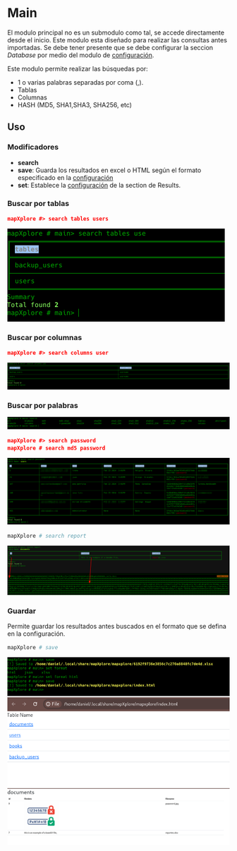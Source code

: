 # Main

El modulo principal no es un submodulo como tal, se accede directamente desde el inicio.
Este modulo esta diseñado para realizar las consultas antes importadas. Se debe tener presente que se debe configurar la seccion *Database* por medio del modulo de [configuración](configuration.md).

Este modulo permite realizar las búsquedas por:
* 1 o varias palabras separadas por coma (,).
* Tablas
* Columnas
* HASH (MD5, SHA1,SHA3, SHA256, etc)

## Uso
### Modificadores
* **search**
* **save**: Guarda los resultados en excel o HTML según el formato especificado en la  [configuración](configuration.md)
* **set**: Establece la [configuración](configuration.md) de la section de Results.

### Buscar por tablas
```json
mapXplore #> search tables users
```
<img src="../screenshot/search_tables.png" >

### Buscar por columnas
```json
mapXplore #> search columns user
```
<img src="../screenshot/search_columns.png" >

### Buscar por palabras
<img src="../screenshot/search_options.png" >

```json
mapXplore #> search password
mapXplore # search md5 password
```
<img src="../screenshot/search_word.png" >

```bash
mapXplore # search report
```

<img src="../screenshot/base64_report.png">

### Guardar

Permite guardar los resultados antes buscados en el formato que se defina en la configuración.

```bash
mapXplore # save
```
<img src="../screenshot/save.png">

<img src="../screenshot/index.png">
<img src="../screenshot/documents_html.png">